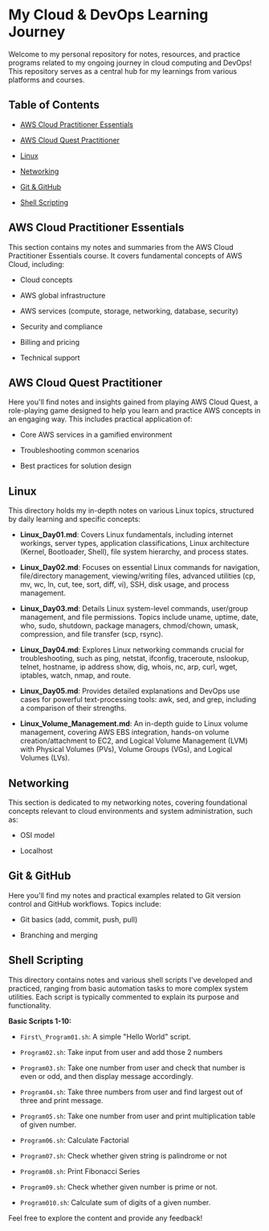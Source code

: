 My Cloud & DevOps Learning Journey
==================================

Welcome to my personal repository for notes, resources, and practice programs related to my ongoing journey in cloud computing and DevOps! This repository serves as a central hub for my learnings from various platforms and courses.

Table of Contents
-----------------

*   [AWS Cloud Practitioner Essentials](#aws-cloud-practitioner-essentials)
    
*   [AWS Cloud Quest Practitioner](#aws-cloud-quest-practitioner)
    
*   [Linux](#linux)
    
*   [Networking](#networking)
    
*   [Git & GitHub](#git--github)
    
*   [Shell Scripting](#shell-scripting)
    

AWS Cloud Practitioner Essentials
---------------------------------

This section contains my notes and summaries from the AWS Cloud Practitioner Essentials course. It covers fundamental concepts of AWS Cloud, including:

*   Cloud concepts
    
*   AWS global infrastructure
    
*   AWS services (compute, storage, networking, database, security)
    
*   Security and compliance
    
*   Billing and pricing
    
*   Technical support
    

AWS Cloud Quest Practitioner
----------------------------

Here you'll find notes and insights gained from playing AWS Cloud Quest, a role-playing game designed to help you learn and practice AWS concepts in an engaging way. This includes practical application of:

*   Core AWS services in a gamified environment
    
*   Troubleshooting common scenarios
    
*   Best practices for solution design
    

Linux
-----

This directory holds my in-depth notes on various Linux topics, structured by daily learning and specific concepts:

*   **Linux\_Day01.md**: Covers Linux fundamentals, including internet workings, server types, application classifications, Linux architecture (Kernel, Bootloader, Shell), file system hierarchy, and process states.
    
*   **Linux\_Day02.md**: Focuses on essential Linux commands for navigation, file/directory management, viewing/writing files, advanced utilities (cp, mv, wc, ln, cut, tee, sort, diff, vi), SSH, disk usage, and process management.
    
*   **Linux\_Day03.md**: Details Linux system-level commands, user/group management, and file permissions. Topics include uname, uptime, date, who, sudo, shutdown, package managers, chmod/chown, umask, compression, and file transfer (scp, rsync).
    
*   **Linux\_Day04.md**: Explores Linux networking commands crucial for troubleshooting, such as ping, netstat, ifconfig, traceroute, nslookup, telnet, hostname, ip address show, dig, whois, nc, arp, curl, wget, iptables, watch, nmap, and route.
    
*   **Linux\_Day05.md**: Provides detailed explanations and DevOps use cases for powerful text-processing tools: awk, sed, and grep, including a comparison of their strengths.
    
*   **Linux\_Volume\_Management.md**: An in-depth guide to Linux volume management, covering AWS EBS integration, hands-on volume creation/attachment to EC2, and Logical Volume Management (LVM) with Physical Volumes (PVs), Volume Groups (VGs), and Logical Volumes (LVs).
    

Networking
----------

This section is dedicated to my networking notes, covering foundational concepts relevant to cloud environments and system administration, such as:

*   OSI model
    
*   Localhost
    

Git & GitHub
------------

Here you'll find my notes and practical examples related to Git version control and GitHub workflows. Topics include:

*   Git basics (add, commit, push, pull)
    
*   Branching and merging

    

Shell Scripting
---------------

This directory contains notes and various shell scripts I've developed and practiced, ranging from basic automation tasks to more complex system utilities. Each script is typically commented to explain its purpose and functionality.

**Basic Scripts 1-10:**

*   `First\_Program01.sh`: A simple "Hello World" script.
    
*   `Program02.sh`: Take input from user and add those 2 numbers
    
*   `Program03.sh`: Take one number from user and check that number is even or odd, and then display message accordingly.
    
*   `Program04.sh`: Take three numbers from user and find largest out of three and print message.
    
*   `Program05.sh`: Take one number from user and print multiplication table of given number.
    
*   `Program06.sh`: Calculate Factorial
    
*   `Program07.sh`: Check whether given string is palindrome or not
    
*   `Program08.sh`: Print Fibonacci Series
    
*   `Program09.sh`: Check whether given number is prime or not.
    
*   `Program010.sh`: Calculate sum of digits of a given number.
    

Feel free to explore the content and provide any feedback!